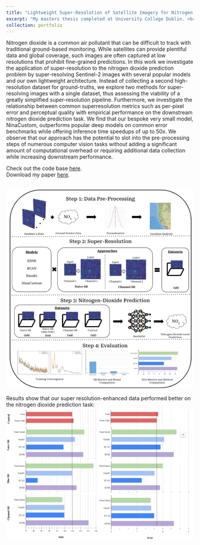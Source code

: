 ```yaml
---
title: "Lightweight Super-Resolution of Satellite Imagery for Nitrogen Dioxide Prediction"
excerpt: "My masters thesis completed at University College Dublin. <br/><br/><img src='/images/sr1.png'>"
collection: portfolio
---
```


Nitrogen dioxide is a common air pollutant that can be difficult to track with traditional ground-based monitoring. While satellites can provide plentiful data and global coverage, such images are often captured at low resolutions that prohibit fine-grained predictions. In this work we investigate the application of super-resolution to the nitrogen dioxide prediction problem by super-resolving Sentinel-2 images with several popular models and our own lightweight architecture. Instead of collecting a second high-resolution dataset for ground-truths, we explore two methods for super-resolving images with a single dataset, thus assessing the viability of a greatly simplified super-resolution pipeline. Furthermore, we investigate the relationship between common superresolution metrics such as per-pixel error and perceptual quality with empirical performance on the downstream nitrogen dioxide prediction task. We find that our bespoke very small model, NinaCustom, outperforms popular deep models on common error benchmarks while offering inference time speedups of up to 50x. We observe that our approach has the potential to slot into the pre-processing steps of numerous computer vision tasks without adding a significant amount of computational overhead or requiring additional data collection while increasing downstream performance.

Check out the code base [here](http://github.com/zacharyyahn/Nitrogen-SR). <br>
Download my paper [here](http://www.github.com/zacharyyahn/zacharyyahn.github.io/files/sr_paper.pdf). <br>

<br>
<img src='/images/sr2.png'> <br>

Results show that our super resolution-enhanced data performed better on the nitrogen dioxide prediction task: <br>
<img src='/images/sr3.png'>

